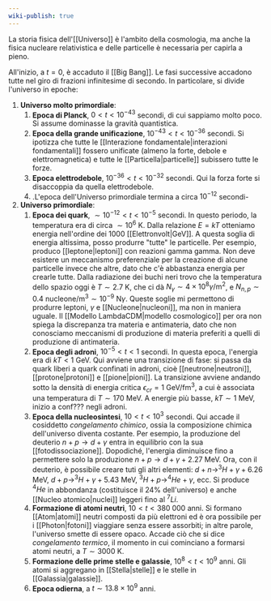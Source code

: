 ```yaml
---
wiki-publish: true
---
```

La storia fisica dell'[[Universo]] è l'ambito della cosmologia, ma anche la fisica nucleare relativistica e delle particelle è necessaria per capirla a pieno.

All'inizio, a $t=0$, è accaduto il [[Big Bang]]. Le fasi successive accadono tutte nel giro di frazioni infinitesime di secondo. In particolare, si divide l'universo in epoche:
1. **Universo molto primordiale**:
	1. **Epoca di Planck**, $0<t<10^{-43}$ secondi, di cui sappiamo molto poco. Si assume dominasse la gravità quantistica.
	2. **Epoca della grande unificazione**, $10^{-43}<t<10^{-36}$ secondi. Si ipotizza che tutte le [[Interazione fondamentale|interazioni fondamentali]] fossero unificate (almeno la forte, debole e elettromagnetica) e tutte le [[Particella|particelle]] subissero tutte le forze.
	3. **Epoca elettrodebole**, $10^{-36}<t<10^{-32}$ secondi. Qui la forza forte si disaccoppia da quella elettrodebole.
	4. .L'epoca dell'Universo primordiale termina a circa $10^{-12}$ secondi-
2. **Universo primordiale**:
	1. **Epoca dei quark**, $\sim10^{-12}<t<10^{-5}$ secondi. In questo periodo, la temperatura era di circa $\sim10^{6}$ K. Dalla relazione $E=kT$ otteniamo energia nell'ordine dei $1000$ [[Elettronvolt|GeV]]. A questa soglia di energia altissima, posso produrre "tutte" le particelle. Per esempio, produco [[leptone|leptoni]] con reazioni gamma gamma. Non deve esistere un meccanismo preferenziale per la creazione di alcune particelle invece che altre, dato che c'è abbastanza energia per crearle tutte.
	   Dalla radiazione dei buchi neri trovo che la temperatura dello spazio oggi è $T\sim2.7$ K, che ci dà $N_{\gamma}\sim4\times10^{8}\gamma/\text{m}^{2}$, e $N_{n,p}\sim0.4$ nucleone/m$^{3}\sim10^{-9}$ N$\gamma$. Queste soglie mi permettono di produrre leptoni, $\gamma$ e [[Nucleone|nucleoni]], ma non in maniera uguale.
	   Il [[Modello LambdaCDM|modello cosmologico]] per ora non spiega la discrepanza tra materia e antimateria, dato che non conosciamo meccanismi di produzione di materia preferiti a quelli di produzione di antimateria.
	2. **Epoca degli adroni**, $10^{-5}<t<1$ secondi. In questa epoca, l'energia era di $kT<1$ GeV. Qui avviene una transizione di fase: si passa da quark liberi a quark confinati in adroni, cioè [[neutrone|neutroni]], [[protone|protoni]] e [[pione|pioni]]. La transizione avviene andando sotto la densità di energia critica $\epsilon_{cr}=1$ GeV/fm$^{3}$, a cui è associata una temperatura di $T\sim170$ MeV. A energie più basse, $kT\sim1$ MeV, inizio a conf??? negli adroni.
	3. **Epoca della nucleosintesi**, $10<t<10^{3}$ secondi. Qui accade il cosiddetto *congelamento chimico*, ossia la composizione chimica dell'universo diventa costante. Per esempio, la produzione del deuterio $n+p \rightarrow d+\gamma$ entra in equilibrio con la sua [[fotodissociazione]]. Dopodiché, l'energia diminuisce fino a permettere solo la produzione $n+p \rightarrow d+\gamma+ 2.27$ MeV. Ora, con il deuterio, è possibile creare tuti gli altri elementi: $d+n \rightarrow ^{3}H + \gamma + 6.26$ MeV, $d+p \rightarrow ^{3}H+\gamma+5.43$ MeV, $^{3}H+p \rightarrow ^{4}He+\gamma$, ecc. Si produce $^{4}He$ in abbondanza (costituisce il 24% dell'universo) e anche [[Nucleo atomico|nuclei]] leggeri fino al $^{7}Li$.
	4. **Formazione di atomi neutri**, $10<t<380\;000$ anni. Si formano [[Atom|atomi]] neutri composti da più elettroni ed è ora possibile per i [[Photon|fotoni]] viaggiare senza essere assorbiti; in altre parole, l'universo smette di essere opaco. Accade ciò che si dice *congelamento termico*, il momento in cui cominciano a formarsi atomi neutri, a $T\sim3000$ K.
	5. **Formazione delle prime stelle e galassie**, $10^{8}<t<10^{9}$ anni. Gli atomi si aggregano in [[Stella|stelle]] e le stelle in [[Galassia|galassie]].
	6. **Epoca odierna**, a $t\sim13.8\times10^{9}$ anni.